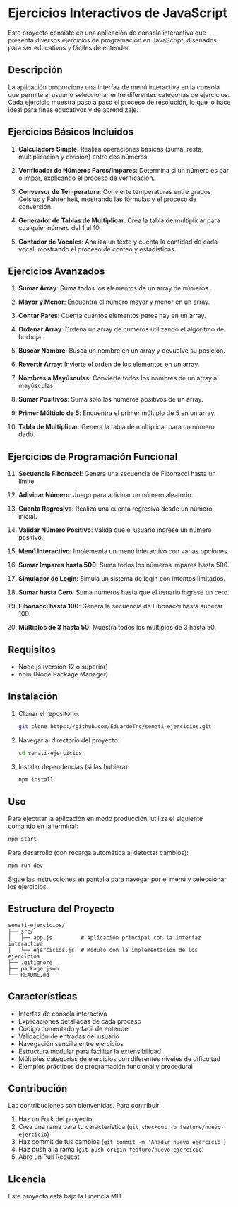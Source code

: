 # Ejercicios Interactivos de JavaScript

Este proyecto consiste en una aplicación de consola interactiva que presenta diversos ejercicios de programación en JavaScript, diseñados para ser educativos y fáciles de entender.

## Descripción

La aplicación proporciona una interfaz de menú interactiva en la consola que permite al usuario seleccionar entre diferentes categorías de ejercicios. Cada ejercicio muestra paso a paso el proceso de resolución, lo que lo hace ideal para fines educativos y de aprendizaje.

## Ejercicios Básicos Incluidos

1. **Calculadora Simple**: Realiza operaciones básicas (suma, resta, multiplicación y división) entre dos números.

2. **Verificador de Números Pares/Impares**: Determina si un número es par o impar, explicando el proceso de verificación.

3. **Conversor de Temperatura**: Convierte temperaturas entre grados Celsius y Fahrenheit, mostrando las fórmulas y el proceso de conversión.

4. **Generador de Tablas de Multiplicar**: Crea la tabla de multiplicar para cualquier número del 1 al 10.

5. **Contador de Vocales**: Analiza un texto y cuenta la cantidad de cada vocal, mostrando el proceso de conteo y estadísticas.

## Ejercicios Avanzados

1. **Sumar Array**: Suma todos los elementos de un array de números.

2. **Mayor y Menor**: Encuentra el número mayor y menor en un array.

3. **Contar Pares**: Cuenta cuántos elementos pares hay en un array.

4. **Ordenar Array**: Ordena un array de números utilizando el algoritmo de burbuja.

5. **Buscar Nombre**: Busca un nombre en un array y devuelve su posición.

6. **Revertir Array**: Invierte el orden de los elementos en un array.

7. **Nombres a Mayúsculas**: Convierte todos los nombres de un array a mayúsculas.

8. **Sumar Positivos**: Suma solo los números positivos de un array.

9. **Primer Múltiplo de 5**: Encuentra el primer múltiplo de 5 en un array.

10. **Tabla de Multiplicar**: Genera la tabla de multiplicar para un número dado.

## Ejercicios de Programación Funcional

11. **Secuencia Fibonacci**: Genera una secuencia de Fibonacci hasta un límite.

12. **Adivinar Número**: Juego para adivinar un número aleatorio.

13. **Cuenta Regresiva**: Realiza una cuenta regresiva desde un número inicial.

14. **Validar Número Positivo**: Valida que el usuario ingrese un número positivo.

15. **Menú Interactivo**: Implementa un menú interactivo con varias opciones.

16. **Sumar Impares hasta 500**: Suma todos los números impares hasta 500.

17. **Simulador de Login**: Simula un sistema de login con intentos limitados.

18. **Sumar hasta Cero**: Suma números hasta que el usuario ingrese un cero.

19. **Fibonacci hasta 100**: Genera la secuencia de Fibonacci hasta superar 100.

20. **Múltiplos de 3 hasta 50**: Muestra todos los múltiplos de 3 hasta 50.

## Requisitos

- Node.js (versión 12 o superior)
- npm (Node Package Manager)

## Instalación

1. Clonar el repositorio:
   ```bash
   git clone https://github.com/EduardoTnc/senati-ejercicios.git
   ```

2. Navegar al directorio del proyecto:
   ```bash
   cd senati-ejercicios
   ```

3. Instalar dependencias (si las hubiera):
   ```bash
   npm install
   ```

## Uso

Para ejecutar la aplicación en modo producción, utiliza el siguiente comando en la terminal:

```bash
npm start
```

Para desarrollo (con recarga automática al detectar cambios):

```bash
npm run dev
```

Sigue las instrucciones en pantalla para navegar por el menú y seleccionar los ejercicios.

## Estructura del Proyecto

```text
senati-ejercicios/
├── src/
│   ├── app.js         # Aplicación principal con la interfaz interactiva
│   └── ejercicios.js  # Módulo con la implementación de los ejercicios
├── .gitignore
├── package.json
└── README.md
```

## Características

- Interfaz de consola interactiva
- Explicaciones detalladas de cada proceso
- Código comentado y fácil de entender
- Validación de entradas del usuario
- Navegación sencilla entre ejercicios
- Estructura modular para facilitar la extensibilidad
- Múltiples categorías de ejercicios con diferentes niveles de dificultad
- Ejemplos prácticos de programación funcional y procedural

## Contribución

Las contribuciones son bienvenidas. Para contribuir:

1. Haz un Fork del proyecto
2. Crea una rama para tu característica (`git checkout -b feature/nuevo-ejercicio`)
3. Haz commit de tus cambios (`git commit -m 'Añadir nuevo ejercicio'`)
4. Haz push a la rama (`git push origin feature/nuevo-ejercicio`)
5. Abre un Pull Request

## Licencia

Este proyecto está bajo la Licencia MIT.
